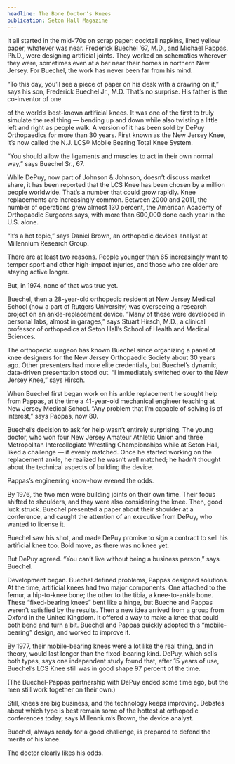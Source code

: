```yaml
---
headline: The Bone Doctor's Knees
publication: Seton Hall Magazine
---
```


It all started in the mid-’70s on scrap paper: cocktail napkins, lined
yellow paper, whatever was near. Frederick Buechel ’67, M.D., and Michael
Pappas, Ph.D., were designing artificial joints. They worked on schematics
wherever they were, sometimes even at a bar near their homes in northern
New Jersey. For Buechel, the work has never been far from his mind.

“To this day, you’ll see a piece of paper on his desk with a drawing on
it,” says his son, Frederick Buechel Jr., M.D. That’s no surprise. His
father is the co-inventor of one

of the world’s best-known artificial knees. It was one of the first to
truly simulate the real thing — bending up and down while also twisting a
little left and right as people walk. A version of it has been sold by
DePuy Orthopaedics for more than 30 years. First known as the New Jersey
Knee, it’s now called the N.J. LCS® Mobile Bearing Total Knee System.

“You should allow the ligaments and muscles to act in their own normal
way,” says Buechel Sr., 67.

While DePuy, now part of Johnson & Johnson, doesn’t discuss market share,
it has been reported that the LCS Knee has been chosen by a million people
worldwide. That’s a number that could grow rapidly. Knee replacements are
increasingly common. Between 2000 and 2011, the number of operations grew
almost 130 percent, the American Academy of Orthopaedic Surgeons says,
with more than 600,000 done each year in the U.S. alone.

“It’s a hot topic,” says Daniel Brown, an orthopedic devices analyst at
Millennium Research Group.

There are at least two reasons. People younger than 65 increasingly want
to temper sport and other high-impact injuries, and those who are older
are staying active longer.

But, in 1974, none of that was true yet.

Buechel, then a 28-year-old orthopedic resident at New Jersey Medical
School (now a part of Rutgers University) was overseeing a research
project on an ankle-replacement device. “Many of these were developed in
personal labs, almost in garages,” says Stuart Hirsch, M.D., a clinical
professor of orthopedics at Seton Hall’s School of Health and Medical
Sciences.

The orthopedic surgeon has known Buechel since organizing a panel of knee
designers for the New Jersey Orthopaedic Society about 30 years ago. Other
presenters had more elite credentials, but Buechel’s dynamic,
data-driven presentation stood out. “I immediately switched over to the
New Jersey Knee,” says Hirsch.

When Buechel first began work on his ankle replacement he sought help from
Pappas, at the time a 41-year-old mechanical engineer teaching at New
Jersey Medical School. “Any problem that I’m capable of solving is of
interest,” says Pappas, now 80.

Buechel’s decision to ask for help wasn’t entirely surprising. The young
doctor, who won four New Jersey Amateur Athletic Union and three
Metropolitan Intercollegiate Wrestling Championships while at Seton
Hall, liked a challenge — if evenly matched. Once he started working on
the replacement ankle, he realized he wasn’t well matched; he hadn’t
thought about the technical aspects of building the device.

Pappas’s engineering know-how evened the odds.

By 1976, the two men were building joints on their own time. Their focus
shifted to shoulders, and they were also considering the knee. Then, good
luck struck. Buechel presented a paper about their shoulder at a
conference, and caught the attention of an executive from DePuy, who
wanted to license it.

Buechel saw his shot, and made DePuy promise to sign a contract to sell
his artificial knee too. Bold move, as there was no knee yet.

But DePuy agreed.
“You can’t live without being a business person,” says Buechel.

Development began. Buechel defined problems, Pappas designed solutions. At
the time, artificial knees had two major components. One attached to the
femur, a hip-to-knee bone; the other to the tibia, a knee-to-ankle bone.
These “fixed-bearing knees” bent like a hinge, but Bueche and Pappas
weren’t satisfied by the results. Then a new idea arrived from a group
from Oxford in the United Kingdom. It offered a way to make a knee that
could both bend and turn a bit. Buechel and Pappas quickly adopted this
“mobile-bearing” design, and worked to improve it.

By 1977, their mobile-bearing knees were a lot like the real thing, and in
theory, would last longer than the fixed-bearing kind. DePuy, which sells
both types, says one independent study found that, after 15 years of use,
Buechel’s LCS Knee still was in good shape 97 percent of the time.

(The Buechel-Pappas partnership with DePuy ended some time ago, but the
men still work together on their own.)

Still, knees are big business, and the technology keeps improving. Debates
about which type is best remain some of the hottest at orthopedic
conferences today, says Millennium’s Brown, the device analyst.

Buechel, always ready for a good challenge, is prepared to defend the
merits of his knee.

The doctor clearly likes his odds.
